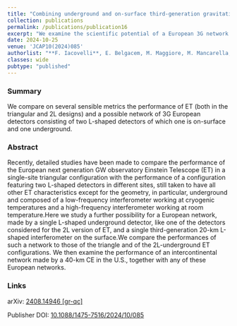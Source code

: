 ```yaml
---
title: "Combining underground and on-surface third-generation gravitational-wave interferometers"
collection: publications
permalink: /publications/publication16
excerpt: "We examine the scientific potential of a European 3G network comprising two L-shaped detectors, one underground and one on-surface"
date: 2024-10-25
venue: 'JCAP10(2024)085'
authorlist: "**F. Iacovelli**, E. Belgacem, M. Maggiore, M. Mancarella, N. Muttoni"
classes: wide
pubtype: "published"
---
```


<span class="__dimensions_badge_embed__" data-doi="10.1088/1475-7516/2024/10/085" data-style="small_circle" data-hide-zero-citations="true"></span><script async src="https://badge.dimensions.ai/badge.js" charset="utf-8"></script>

<html>
<head>
   <script src="https://code.jquery.com/jquery-3.7.0.js"></script>
</head>
<body>

<div id="inspirecount"></div>
<script>
var recid = '2822162';
var recurl = 'https://inspirehep.net/api/literature/?q=recid%3A'+recid+'&size=10&page=1&fields=citation_count&format=json';

if (recid === "undefined") {
	document.getElementById("inspirecount").innerHTML='';
} else {
	$.getJSON(recurl, function(data){
		if (data.hits.hits[0].metadata.citation_count === 0){
			var html = '';
		} else {
    	var html =`<a href="https://inspirehep.net/literature/${recid}" target="_blank" rel="noopener"><button type="button inspire" class="btn btn-inspire">iNSPIRE </button></a><span class="badge inspcitations">${data.hits.hits[0].metadata.citation_count} citations</span>`  
    	}  
    	document.getElementById("inspirecount").innerHTML= html
  });
}
</script>
</body>
</html>

### Summary
We compare on several sensible metrics the performance of ET (both in the triangular and 2L designs) and a possible network of 3G European detectors consisting of two L-shaped detectors of which one is on-surface and one underground.


### Abstract
Recently, detailed studies have been made to compare the performance of the European next generation GW observatory Einstein Telescope (ET) in a single-site triangular configuration with the performance of a configuration featuring two L-shaped detectors in different sites, still taken to have all other ET characteristics except for the geometry, in particular, underground and composed of a low-frequency interferometer working at cryogenic temperatures and a high-frequency interferometer working at room temperature.Here we study a further possibility for a European network, made by a single L-shaped underground detector, like one of the detectors considered for the 2L version of ET, and a single third-generation 20-km L-shaped interferometer on the surface.We compare the performances of such a network to those of the triangle and of the 2L-underground ET configurations. We then examine the performance of an intercontinental network made by a 40-km CE in the U.S., together with any of these European networks.

### Links

<i class="ai ai-arxiv ai-fw"></i> arXiv: <a href="https://arxiv.org/abs/2408.14946" target="_blank" rel="noopener">2408.14946 [gr-qc]</a>

<i class="ai ai-doi ai-fw"></i> Publisher DOI: <a href="https://doi.org/10.1088/1475-7516/2024/10/085" target="_blank" rel="noopener"> 10.1088/1475-7516/2024/10/085</a>